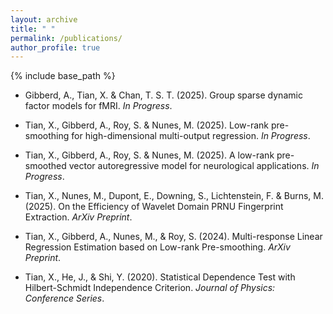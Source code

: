 ```yaml
---
layout: archive
title: " "
permalink: /publications/
author_profile: true
---
```


{% include base_path %}


* Gibberd, A., Tian, X. & Chan, T. S. T. (2025). Group sparse dynamic factor models for fMRI. *In Progress*.

* Tian, X., Gibberd, A., Roy, S. & Nunes, M. (2025). Low-rank pre-smoothing for high-dimensional multi-output regression. *In Progress*.

* Tian, X., Gibberd, A., Roy, S. & Nunes, M. (2025). A low-rank pre-smoothed vector autoregressive model for neurological applications. *In Progress*.

* Tian, X., Nunes, M., Dupont, E., Downing, S., Lichtenstein, F. & Burns, M. (2025). On the Efficiency of Wavelet Domain PRNU Fingerprint Extraction. *ArXiv Preprint*.

* Tian, X., Gibberd, A., Nunes, M., & Roy, S. (2024). Multi-response Linear Regression Estimation based on Low-rank Pre-smoothing. *ArXiv Preprint*.
  
* Tian, X., He, J., & Shi, Y. (2020). Statistical Dependence Test with Hilbert-Schmidt Independence Criterion. *Journal of Physics: Conference Series*.


